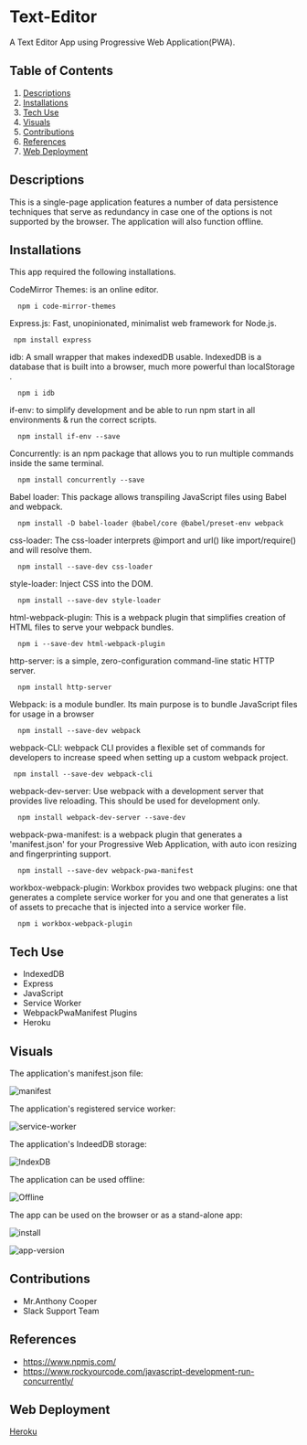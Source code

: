 # Text-Editor
A Text Editor App using Progressive Web Application(PWA).

## Table of Contents

1. [Descriptions](#descriptions)
2. [Installations](#installations)
3. [Tech Use](#techUse)
5. [Visuals](#visuals)
4. [Contributions](#contributions)
6. [References](#references)
7. [Web Deployment](#webDeployment)


## Descriptions
This is a single-page application features a number of data persistence techniques that serve as redundancy in case one of the options is not supported by the browser. The application will also function offline. 

## Installations
This app required the following installations.

CodeMirror Themes: is an online editor.
```pip
  npm i code-mirror-themes
```

Express.js: Fast, unopinionated, minimalist web framework for Node.js.
```pip
 npm install express
```

idb: A small wrapper that makes indexedDB usable. IndexedDB is a database that is built into a browser, much more powerful than localStorage . 
```pip
  npm i idb
```

if-env: to simplify development and be able to run npm start in all environments & run the correct scripts.
```pip
  npm install if-env --save
```

Concurrently: is an npm package that allows you to run multiple commands inside the same terminal.
```pip
  npm install concurrently --save
```

Babel loader: This package allows transpiling JavaScript files using Babel and webpack.
```pip
  npm install -D babel-loader @babel/core @babel/preset-env webpack
```

css-loader: The css-loader interprets @import and url() like import/require() and will resolve them.
```pip
  npm install --save-dev css-loader
```

style-loader: Inject CSS into the DOM.
```pip
  npm install --save-dev style-loader
```

html-webpack-plugin: This is a webpack plugin that simplifies creation of HTML files to serve your webpack bundles.
```pip
  npm i --save-dev html-webpack-plugin
```

http-server: is a simple, zero-configuration command-line static HTTP server.
```pip
  npm install http-server
```

Webpack: is a module bundler. Its main purpose is to bundle JavaScript files for usage in a browser
```pip
  npm install --save-dev webpack
```

webpack-CLI: webpack CLI provides a flexible set of commands for developers to increase speed when setting up a custom webpack project.
```pip
 npm install --save-dev webpack-cli
``` 

webpack-dev-server: Use webpack with a development server that provides live reloading. This should be used for development only.
```pip
  npm install webpack-dev-server --save-dev
```

webpack-pwa-manifest: is a webpack plugin that generates a 'manifest.json' for your Progressive Web Application, with auto icon resizing and fingerprinting support.

```pip
  npm install --save-dev webpack-pwa-manifest
```

workbox-webpack-plugin: Workbox provides two webpack plugins: one that generates a complete service worker for you and one that generates a list of assets to precache that is injected into a service worker file.

```pip
  npm i workbox-webpack-plugin
```

## Tech Use
  * IndexedDB
  * Express
  * JavaScript
  * Service Worker
  * WebpackPwaManifest Plugins
  * Heroku

## Visuals

The application's manifest.json file:

![manifest](./images/manifest.png)

The application's registered service worker:

![service-worker](./images/service-worker.png)

The application's IndeedDB storage:

![IndexDB](./images/IndexDB.png)

The application can be used offline:

![Offline](./images/Offline.png)

The app can be used on the browser or as a stand-alone app:

![install](./images/install.png)

![app-version](./images/app-version.png)





## Contributions

 * Mr.Anthony Cooper
 * Slack Support Team

## References
    
  * https://www.npmjs.com/
  * https://www.rockyourcode.com/javascript-development-run-concurrently/


## Web Deployment
  [Heroku](https://frozen-escarpment-36395.herokuapp.com/)



